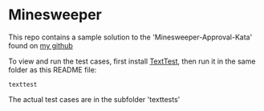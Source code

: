 Minesweeper
===========

This repo contains a sample solution to the 'Minesweeper-Approval-Kata' found on [my github](https://github.com/emilybache/Minesweeper-Approval-Kata)

To view and run the test cases, first install [TextTest](http://texttest.org), then run it in the same folder as this README file:

    texttest

The actual test cases are in the subfolder 'texttests'